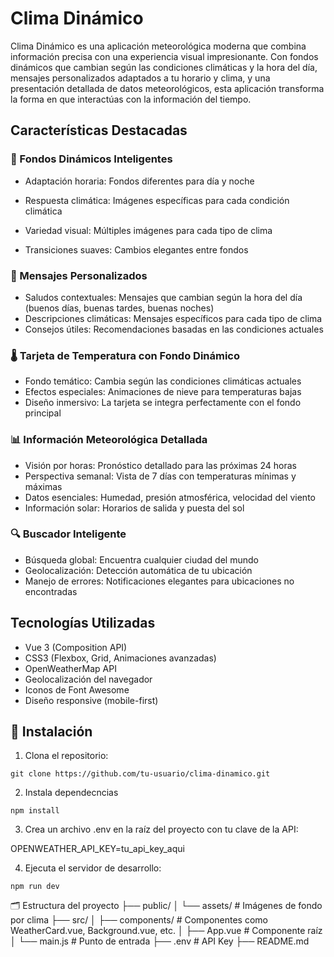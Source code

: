 # Clima Dinámico

Clima Dinámico es una aplicación meteorológica moderna que combina información precisa con una experiencia visual impresionante. Con fondos dinámicos que cambian según las condiciones climáticas y la hora del día, mensajes personalizados adaptados a tu horario y clima, y una presentación detallada de datos meteorológicos, esta aplicación transforma la forma en que interactúas con la información del tiempo.

## Características Destacadas
### 🌅 Fondos Dinámicos Inteligentes
- Adaptación horaria: Fondos diferentes para día y noche

- Respuesta climática: Imágenes específicas para cada condición climática
- Variedad visual: Múltiples imágenes para cada tipo de clima
- Transiciones suaves: Cambios elegantes entre fondos

### 💬 Mensajes Personalizados
- Saludos contextuales: Mensajes que cambian según la hora del día (buenos días, buenas tardes, buenas noches)
- Descripciones climáticas: Mensajes específicos para cada tipo de clima
- Consejos útiles: Recomendaciones basadas en las condiciones actuales

### 🌡️ Tarjeta de Temperatura con Fondo Dinámico
- Fondo temático: Cambia según las condiciones climáticas actuales
- Efectos especiales: Animaciones de nieve para temperaturas bajas
- Diseño inmersivo: La tarjeta se integra perfectamente con el fondo principal

### 📊 Información Meteorológica Detallada
- Visión por horas: Pronóstico detallado para las próximas 24 horas
- Perspectiva semanal: Vista de 7 días con temperaturas mínimas y máximas
- Datos esenciales: Humedad, presión atmosférica, velocidad del viento
- Información solar: Horarios de salida y puesta del sol

### 🔍 Buscador Inteligente
- Búsqueda global: Encuentra cualquier ciudad del mundo
- Geolocalización: Detección automática de tu ubicación
- Manejo de errores: Notificaciones elegantes para ubicaciones no encontradas

## Tecnologías Utilizadas
- Vue 3 (Composition API)
- CSS3 (Flexbox, Grid, Animaciones avanzadas)
- OpenWeatherMap API
- Geolocalización del navegador
- Iconos de Font Awesome
- Diseño responsive (mobile-first)

## 🔧 Instalación

1. Clona el repositorio:   
```
git clone https://github.com/tu-usuario/clima-dinamico.git   

```
2. Instala dependecncias   
```   
npm install   
``` 
3. Crea un archivo .env en la raíz del proyecto con tu clave de la API:   

OPENWEATHER_API_KEY=tu_api_key_aqui

4. Ejecuta el servidor de desarrollo:   
``` 
npm run dev
``` 

🗂️ Estructura del proyecto
├── public/
│   └── assets/             # Imágenes de fondo por clima
├── src/
│   ├── components/         # Componentes como WeatherCard.vue, Background.vue, etc.
│   ├── App.vue             # Componente raíz
│   └── main.js             # Punto de entrada
├── .env                    # API Key
├── README.md



